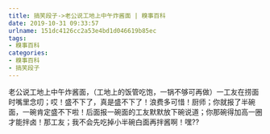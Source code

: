 ```yaml
---
title: 搞笑段子->老公说工地上中午炸酱面 | 糗事百科
date: 2019-10-31 09:33:57
urlname: 151dc4126cc2a53e4bd1d046619b85ec
tags: 
- 糗事百科
categories:
- 糗事百科
- 搞笑段子
---
```

老公说工地上中午炸酱面，（工地上的饭管吃饱，一锅不够可再做）一工友在捞面时嘴里念叨；哎！盛不下了，真是盛不下了！浪费多可惜！厨师；你就报了半碗面，一碗肯定盛不下啦！后面报一碗面的工友默默放下碗说道；你那碗得加高一圈才能拌卤！那工友；我不会先吃掉小半碗白面再拌酱啊！嘿??


